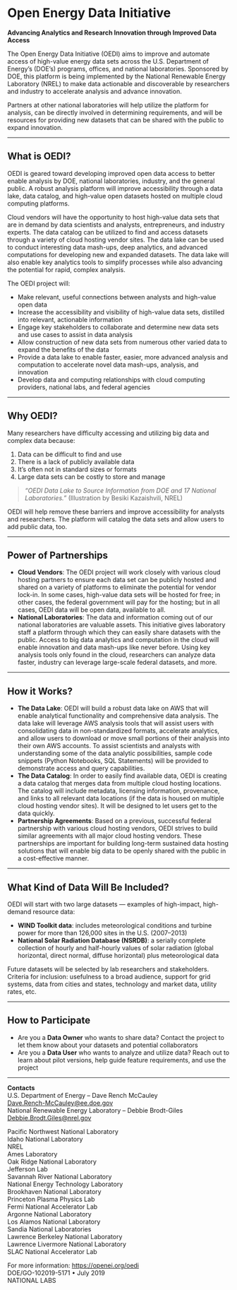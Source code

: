 # Open Energy Data Initiative  
**Advancing Analytics and Research Innovation through Improved Data Access**

The Open Energy Data Initiative (OEDI) aims to improve and automate access of high-value energy data sets across the U.S. Department of Energy’s (DOE’s) programs, offices, and national laboratories. Sponsored by DOE, this platform is being implemented by the National Renewable Energy Laboratory (NREL) to make data actionable and discoverable by researchers and industry to accelerate analysis and advance innovation.

Partners at other national laboratories will help utilize the platform for analysis, can be directly involved in determining requirements, and will be resources for providing new datasets that can be shared with the public to expand innovation.

---

## What is OEDI?

OEDI is geared toward developing improved open data access to better enable analysis by DOE, national laboratories, industry, and the general public. A robust analysis platform will improve accessibility through a data lake, data catalog, and high-value open datasets hosted on multiple cloud computing platforms.

Cloud vendors will have the opportunity to host high-value data sets that are in demand by data scientists and analysts, entrepreneurs, and industry experts. The data catalog can be utilized to find and access datasets through a variety of cloud hosting vendor sites. The data lake can be used to conduct interesting data mash-ups, deep analytics, and advanced computations for developing new and expanded datasets. The data lake will also enable key analytics tools to simplify processes while also advancing the potential for rapid, complex analysis.

The OEDI project will:

- Make relevant, useful connections between analysts and high-value open data  
- Increase the accessibility and visibility of high-value data sets, distilled into relevant, actionable information  
- Engage key stakeholders to collaborate and determine new data sets and use cases to assist in data analysis  
- Allow construction of new data sets from numerous other varied data to expand the benefits of the data  
- Provide a data lake to enable faster, easier, more advanced analysis and computation to accelerate novel data mash-ups, analysis, and innovation  
- Develop data and computing relationships with cloud computing providers, national labs, and federal agencies  

---

## Why OEDI?

Many researchers have difficulty accessing and utilizing big data and complex data because:

1. Data can be difficult to find and use  
2. There is a lack of publicly available data  
3. It’s often not in standard sizes or formats  
4. Large data sets can be costly to store and manage

> *“OEDI Data Lake to Source Information from DOE and 17 National Laboratories.”* (Illustration by Besiki Kazaishvili, NREL)  

OEDI will help remove these barriers and improve accessibility for analysts and researchers. The platform will catalog the data sets and allow users to add public data, too.

---

## Power of Partnerships

- **Cloud Vendors**: The OEDI project will work closely with various cloud hosting partners to ensure each data set can be publicly hosted and shared on a variety of platforms to eliminate the potential for vendor lock-in. In some cases, high-value data sets will be hosted for free; in other cases, the federal government will pay for the hosting; but in all cases, OEDI data will be open data, available to all.  
- **National Laboratories**: The data and information coming out of our national laboratories are valuable assets. This initiative gives laboratory staff a platform through which they can easily share datasets with the public. Access to big data analytics and computation in the cloud will enable innovation and data mash-ups like never before. Using key analysis tools only found in the cloud, researchers can analyze data faster, industry can leverage large-scale federal datasets, and more.

---

## How it Works?

- **The Data Lake**: OEDI will build a robust data lake on AWS that will enable analytical functionality and comprehensive data analysis. The data lake will leverage AWS analysis tools that will assist users with consolidating data in non-standardized formats, accelerate analytics, and allow users to download or move small portions of their analysis into their own AWS accounts. To assist scientists and analysts with understanding some of the data analytic possibilities, sample code snippets (Python Notebooks, SQL Statements) will be provided to demonstrate access and query capabilities.  
- **The Data Catalog**: In order to easily find available data, OEDI is creating a data catalog that merges data from multiple cloud hosting locations. The catalog will include metadata, licensing information, provenance, and links to all relevant data locations (if the data is housed on multiple cloud hosting vendor sites). It will be designed to let users get to the data quickly.  
- **Partnership Agreements**: Based on a previous, successful federal partnership with various cloud hosting vendors, OEDI strives to build similar agreements with all major cloud hosting vendors. These partnerships are important for building long-term sustained data hosting solutions that will enable big data to be openly shared with the public in a cost-effective manner.

---

## What Kind of Data Will Be Included?

OEDI will start with two large datasets — examples of high-impact, high-demand resource data:

- **WIND Toolkit data**: includes meteorological conditions and turbine power for more than 126,000 sites in the U.S. (2007–2013)  
- **National Solar Radiation Database (NSRDB)**: a serially complete collection of hourly and half-hourly values of solar radiation (global horizontal, direct normal, diffuse horizontal) plus meteorological data

Future datasets will be selected by lab researchers and stakeholders. Criteria for inclusion: usefulness to a broad audience, support for grid systems, data from cities and states, technology and market data, utility rates, etc.

---

## How to Participate

- Are you a **Data Owner** who wants to share data? Contact the project to let them know about your datasets and potential collaborators  
- Are you a **Data User** who wants to analyze and utilize data? Reach out to learn about pilot versions, help guide feature requirements, and use the project

---

**Contacts**  
U.S. Department of Energy – Dave Rench McCauley  
Dave.Rench-McCauley@ee.doe.gov  
National Renewable Energy Laboratory – Debbie Brodt-Giles  
Debbie.Brodt.Giles@nrel.gov  

Pacific Northwest National Laboratory  
Idaho National Laboratory  
NREL  
Ames Laboratory  
Oak Ridge National Laboratory  
Jefferson Lab  
Savannah River National Laboratory  
National Energy Technology Laboratory  
Brookhaven National Laboratory  
Princeton Plasma Physics Lab  
Fermi National Accelerator Lab  
Argonne National Laboratory  
Los Alamos National Laboratory  
Sandia National Laboratories  
Lawrence Berkeley National Laboratory  
Lawrence Livermore National Laboratory  
SLAC National Accelerator Lab  

For more information: https://openei.org/oedi  
DOE/GO-102019-5171 • July 2019  
NATIONAL LABS  
